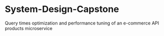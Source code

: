 # System-Design-Capstone
Query times optimization and performance tuning of an e-commerce API products microservice
